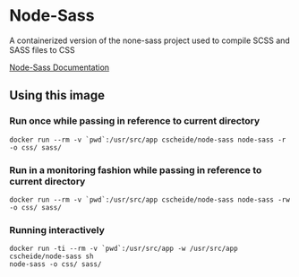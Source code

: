 # Node-Sass

A containerized version of the none-sass project used to compile SCSS and SASS files to CSS

[Node-Sass Documentation](https://github.com/sass/node-sass)

## Using this image


### Run once while passing in reference to current directory

```
docker run --rm -v `pwd`:/usr/src/app cscheide/node-sass node-sass -r -o css/ sass/
```

### Run in a monitoring fashion while passing in reference to current directory

```
docker run --rm -v `pwd`:/usr/src/app cscheide/node-sass node-sass -rw -o css/ sass/
```


### Running interactively

```
docker run -ti --rm -v `pwd`:/usr/src/app -w /usr/src/app cscheide/node-sass sh
node-sass -o css/ sass/
```
